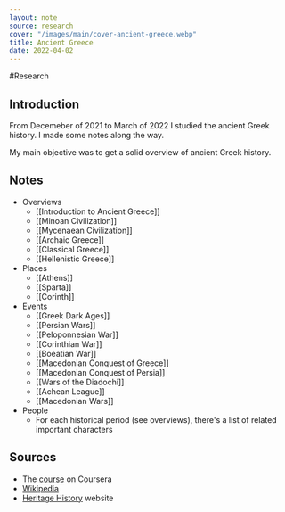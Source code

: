 ```yaml
---
layout: note
source: research
cover: "/images/main/cover-ancient-greece.webp"
title: Ancient Greece
date: 2022-04-02
---
```


#Research

## Introduction

From Decemeber of 2021 to March of 2022 I studied the ancient Greek history. I made some notes along the way.

My main objective was to get a solid overview of ancient Greek history. 

## Notes
- Overviews
	- [[Introduction to Ancient Greece]]
	- [[Minoan Civilization]]
	- [[Mycenaean Civilization]]
	- [[Archaic Greece]]
	- [[Classical Greece]]
	- [[Hellenistic Greece]]
- Places
	- [[Athens]]
	- [[Sparta]]
	- [[Corinth]]
- Events
	- [[Greek Dark Ages]]
	- [[Persian Wars]]
	- [[Peloponnesian War]]
	- [[Corinthian War]]
	- [[Boeatian War]]
	- [[Macedonian Conquest of Greece]]
	- [[Macedonian Conquest of Persia]]
	- [[Wars of the Diadochi]]
	- [[Achean League]]
	- [[Macedonian Wars]]
- People
	- For each historical period (see overviews), there's a list of related important characters

## Sources
- The [course](https://www.coursera.org/learn/ancient-greeks/) on Coursera
- [Wikipedia](https://wikipedia.org)
- [Heritage History](https://www.heritage-history.com/index.php?c=resources&s=info&f=ancient_greece) website
